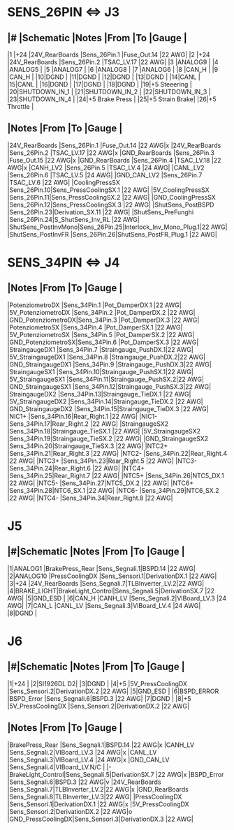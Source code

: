 # SENS_26PIN <=> J3

|# |Schematic      |Notes               |From         |To                       |Gauge |
----------------------------------------------------------------------------------------
|1 |+24            |24V_RearBoards      |Sens_26Pin.1 |Fuse_Out.14              |22 AWG|
|2 |+24            |24V_RearBoards      |Sens_26Pin.2 |TSAC_LV.17               |22 AWG|
|3 |ANALOG9        |
|4 |ANALOG5        |
|5 |ANALOG7        |
|6 |ANALOG8        |
|7 |ANALOG6        |
|8 |CAN_H          |
|9 |CAN_H          |
|10|DGND           |
|11|DGND           |
|12|DGND           |
|13|DGND           |
|14|CANL           |
|15|CANL           |
|16|DGND           |
|17|DGND           |
|18|DGND           |
|19|+5 Steeering   |
|20|SHUTDOWN_IN_1  |
|21|SHUTDOWN_IN_2  |
|22|SHUTDOWN_IN_3  |
|23|SHUTDOWN_IN_4  |
|24|+5 Brake Press |
|25|+5 Strain Brake|
|26|+5 Throttle    |

|Notes               |From         |To                       |Gauge |
---------------------------------------------------------------------
|24V_RearBoards      |Sens_26Pin.1 |Fuse_Out.14              |22 AWG|x
|24V_RearBoards      |Sens_26Pin.2 |TSAC_LV.17               |22 AWG|x
|GND_RearBoards      |Sens_26Pin.3 |Fuse_Out.15              |22 AWG|x
|GND_RearBoards      |Sens_26Pin.4 |TSAC_LV.18               |22 AWG|x
|CANH_LV2            |Sens_26Pin.5 |TSAC_LV.4                |24 AWG|
|CANL_LV2            |Sens_26Pin.6 |TSAC_LV.5                |24 AWG|
|GND_CAN_LV2         |Sens_26Pin.7 |TSAC_LV.6                |22 AWG|
|CoolingPressSX      |Sens_26Pin.10|Sens_PressCoolingSX.1    |22 AWG|
|5V_CoolingPressSX   |Sens_26Pin.11|Sens_PressCoolingSX.2    |22 AWG|
|GND_CoolingPressSX  |Sens_26Pin.12|Sens_PressCoolingSX.3    |22 AWG|
|ShutSens_PostBSPD   |Sens_26Pin.23|Derivation_SX.11         |22 AWG|
|ShutSens_PreFunghi  |Sens_26Pin.24|S_ShutSens_Inv_RL        |22 AWG|
|ShutSens_PostInvMono|Sens_26Pin.25|Interlock_Inv_Mono_Plug.1|22 AWG|
|ShutSens_PostInvFR  |Sens_26Pin.26|ShutSens_PostFR_Plug.1   |22 AWG|

# SENS_34PIN <=> J4
|Notes              |From         |To                  |Gauge |
---------------------------------------------------------------
|PotenziometroDX    |Sens_34Pin.1 |Pot_DamperDX.1      |22 AWG|
|5V_PotenziometroDX |Sens_34Pin.2 |Pot_DamperDX.2      |22 AWG|
|GND_PotenziometroDX|Sens_34Pin.3 |Pot_DamperDX.3      |22 AWG|
|PotenziometroSX    |Sens_34Pin.4 |Pot_DamperSX.1      |22 AWG|
|5V_PotenziometroSX |Sens_34Pin.5 |Pot_DamperSX.2      |22 AWG|
|GND_PotenziometroSX|Sens_34Pin.6 |Pot_DamperSX.3      |22 AWG|
|StraingaugeDX1     |Sens_34Pin.7 |Straingauge_PushDX.1|22 AWG|
|5V_StraingaugeDX1  |Sens_34Pin.8 |Straingauge_PushDX.2|22 AWG|
|GND_StraingaugeDX1 |Sens_34Pin.9 |Straingauge_PushDX.3|22 AWG|
|StraingaugeSX1     |Sens_34Pin.10|Straingauge_PushSX.1|22 AWG|
|5V_StraingaugeSX1  |Sens_34Pin.11|Straingauge_PushSX.2|22 AWG|
|GND_StraingaugeSX1 |Sens_34Pin.12|Straingauge_PushSX.3|22 AWG|
|StraingaugeDX2     |Sens_34Pin.13|Straingauge_TieDX.1 |22 AWG|
|5V_StraingaugeDX2  |Sens_34Pin.14|Straingauge_TieDX.2 |22 AWG|
|GND_StraingaugeDX2 |Sens_34Pin.15|Straingauge_TieDX.3 |22 AWG|
|NIC1+              |Sens_34Pin.16|Rear_Right.1        |22 AWG|
|NIC1-              |Sens_34Pin.17|Rear_Right.2        |22 AWG|
|StraingaugeSX2     |Sens_34Pin.18|Straingauge_TieSX.1 |22 AWG|
|5V_StraingaugeSX2  |Sens_34Pin.19|Straingauge_TieSX.2 |22 AWG|
|GND_StraingaugeSX2 |Sens_34Pin.20|Straingauge_TieSX.3 |22 AWG|
|NTC2+              |Sens_34Pin.21|Rear_Right.3        |22 AWG|
|NTC2-              |Sens_34Pin.22|Rear_Right.4        |22 AWG|
|NTC3+              |Sens_34Pin.23|Rear_Right.5        |22 AWG|
|NTC3-              |Sens_34Pin.24|Rear_Right.6        |22 AWG|
|NTC4+              |Sens_34Pin.25|Rear_Right.7        |22 AWG|
|NTC5+              |Sens_34Pin.26|NTC5_DX.1           |22 AWG|
|NTC5-              |Sens_34Pin.27|NTC5_DX.2           |22 AWG|
|NTC6+              |Sens_34Pin.28|NTC6_SX.1           |22 AWG|
|NTC6-              |Sens_34Pin.29|NTC6_SX.2           |22 AWG|
|NTC4-              |Sens_34Pin.34|Rear_Right.8        |22 AWG|

# J5
|#|Schematic  |Notes             |From          |To              |Gauge |
-------------------------------------------------------------------------
|1|ANALOG1    |BrakePress_Rear   |Sens_Segnali.1|BSPD.14         |22 AWG|
|2|ANALOG10   |PressCoolingDX    |Sens_Sensori.1|DerivationDX.1  |22 AWG|
|3|+24        |24V_RearBoards    |Sens_Segnali.7|TLBInverter_LV.2|22 AWG|
|4|BRAKE_LIGHT|BrakeLight_Control|Sens_Segnali.5|DerivationSX.7  |22 AWG|
|5|GND_ESD    |
|6|CAN_H      |CANH_LV           |Sens_Segnali.2|VIBoard_LV.3    |24 AWG|
|7|CAN_L      |CANL_LV           |Sens_Segnali.3|VIBoard_LV.4    |24 AWG|
|8|DGND       |
# J6
|#|Schematic  |Notes             |From          |To              |Gauge |
-------------------------------------------------------------------------
|1|+24        |
|2|SI1926DL D2|
|3|DGND       |
|4|+5         |5V_PressCoolingDX |Sens_Sensori.2|DerivationDX.2  |22 AWG|
|5|GND_ESD    |
|6|BSPD_ERROR |BSPD_Error        |Sens_Segnali.6|BSPD.3          |22 AWG|
|7|DGND       |
|8|+5         |5V_PressCoolingDX |Sens_Sensori.2|DerivationDX.2  |22 AWG|

|Notes             |From          |To              |Gauge |
-----------------------------------------------------------
|BrakePress_Rear   |Sens_Segnali.1|BSPD.14         |22 AWG|x
|CANH_LV           |Sens_Segnali.2|VIBoard_LV.3    |24 AWG|x
|CANL_LV           |Sens_Segnali.3|VIBoard_LV.4    |24 AWG|x
|GND_CAN_LV        |Sens_Segnali.4|VIBoard_LV.N/C  |      |-
|BrakeLight_Control|Sens_Segnali.5|DerivationSX.7  |22 AWG|x
|BSPD_Error        |Sens_Segnali.6|BSPD.3          |22 AWG|v
|24V_RearBoards    |Sens_Segnali.7|TLBInverter_LV.2|22 AWG|x
|GND_RearBoards    |Sens_Segnali.8|TLBInverter_LV.3|22 AWG|
|PressCoolingDX    |Sens_Sensori.1|DerivationDX.1  |22 AWG|x
|5V_PressCoolingDX |Sens_Sensori.2|DerivationDX.2  |22 AWG|o
|GND_PressCoolingDX|Sens_Sensori.3|DerivationDX.3  |22 AWG|
